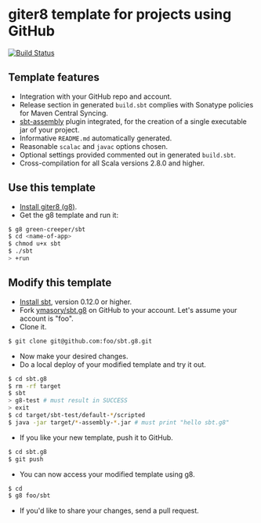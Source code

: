 # giter8 template for projects using GitHub #

[![Build Status](http://ci.yuvimasory.com/job/sbt.g8/badge/icon)](http://ci.yuvimasory.com/job/sbt.g8/)

## Template features ##

- Integration with your GitHub repo and account.
- Release section in generated `build.sbt` complies with Sonatype policies for Maven Central Syncing.
- [sbt-assembly](https://github.com/sbt/sbt-assembly) plugin integrated, for the creation of a single executable jar of your project.
- Informative `README.md` automatically generated.
- Reasonable `scalac` and `javac` options chosen.
- Optional settings provided commented out in generated `build.sbt`.
- Cross-compilation for all Scala versions 2.8.0 and higher.

## Use this template ##

- [Install giter8 (g8)](https://github.com/n8han/giter8).
- Get the g8 template and run it:

```sh
$ g8 green-creeper/sbt
$ cd <name-of-app>
$ chmod u+x sbt
$ ./sbt
> +run
```

## Modify this template ##

- [Install sbt](https://github.com/harrah/xsbt/wiki/Getting-Started-Setup), version 0.12.0 or higher.
- Fork [ymasory/sbt.g8](https://github.com/ymasory/sbt.g8) on GitHub to your account.
Let's assume your account is "foo".
- Clone it.

```sh
$ git clone git@github.com:foo/sbt.g8.git
```

- Now make your desired changes.
- Do a local deploy of your modified template and try it out.

```sh
$ cd sbt.g8
$ rm -rf target
$ sbt
> g8-test # must result in SUCCESS
> exit
$ cd target/sbt-test/default-*/scripted
$ java -jar target/*-assembly-*.jar # must print "hello sbt.g8"
```

- If you like your new template, push it to GitHub.

```sh
$ cd sbt.g8
$ git push
```

- You can now access your modified template using g8.

```sh
$ cd
$ g8 foo/sbt
```

- If you'd like to share your changes, send a pull request.
